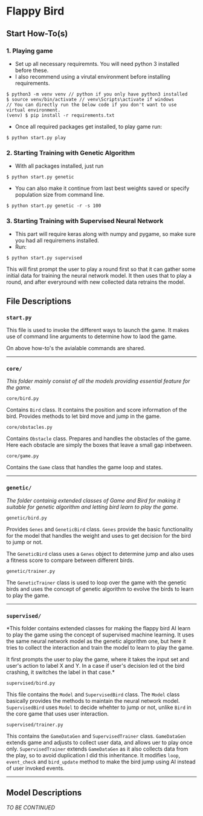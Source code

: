 # Flappy Bird

Start How-To(s)
---

### 1. Playing game

- Set up all necessary requiremnts. You will need python 3 installed before these.
- I also recommend using a virutal environment before installing requirements.
```
$ python3 -m venv venv // python if you only have python3 installed
$ source venv/bin/activate // venv\Scripts\activate if windows
// You can directly run the below code if you don't want to use virtual environment.
(venv) $ pip install -r requirements.txt 
```
- Once all required packages get installed, to play game run:
```
$ python start.py play
```

### 2. Starting Training with Genetic Algorithm
- With all packages installed, just run
```
$ python start.py genetic
```
- You can also make it continue from last best weights saved or specify population size from command line.
```
$ python start.py genetic -r -s 100
```

### 3. Starting Training with Supervised Neural Network
- This part will require keras along with numpy and pygame, so make sure you had all requiremens installed.
- Run:
```
$ python start.py supervised
```
This will first prompt the user to play a round first so that it can gather some initial data
for training the neural network model.
It then uses that to play a round, and after everyround with new collected data retrains the model.

File Descriptions
---

### `start.py`

This file is used to invoke the different ways to launch the game. It makes use
of command line arguments to determine how to laod the game.

On above how-to's the avialable commands are shared.

-----------------------------------------------------------------------------------

### `core/`

*This folder mainly consist of all the models providing essential feature for the game.*

`core/bird.py`

Contains `Bird` class. It contains the position and score information of the bird. Provides
methods to let bird move and jump in the game.

`core/obstacles.py`

Contains `Obstacle` class. Prepares and handles the obstacles of the game.
Here each obstacle are simply the boxes that leave a small gap inbetween.

`core/game.py`

Contains the `Game` class that handles the game loop and states.

------------------------------------------------------------------------------------

### `genetic/`

*The folder containig extended classes of Game and Bird for making it suitable
for genetic algorithm and letting bird learn to play the game.*

`genetic/bird.py`

Provides `Genes` and `GeneticBird` class. `Genes` provide the basic functionality for
the model that handles the weight and uses to get decision for the bird to jump
or not.

The `GeneticBird` class uses a `Genes` object to determine jump and also
uses a fitness score to compare between different birds.

`genetic/trainer.py`

The `GeneticTrainer` class is used to loop over the game with the genetic birds
and uses the concept of genetic algorithm to evolve the birds to learn to
play the game.

------------------------------------------------------------------------------------

### `supervised/`

*This folder contains extended classes for making the flappy bird AI learn to play
the game using the concept of supervised machine learning. It uses the same
neural network model as the genetic algorithm one, but here it tries to collect the
interaction and train the model to learn to play the game.

It first prompts the user to play the game, where it takes the input set and user's 
action to label X and Y. In a case if user's decision led ot the bird crashing,
it switches the label in that case.*

`supervised/bird.py`

This file contains the `Model` and `SupervisedBird` class. The `Model` class basically
provides the methods to maintain the neural network model. `SupervisedBird` uses `Model`
to decide whehter to jump or not, unlike `Bird` in the core game that uses user interaction.

`supervised/trainer.py`

This contains the `GameDataGen` and `SupervisedTrainer` class. `GameDataGen` extends game
and adjusts to collect user data, and allows uer to play once only. `SupervisedTrainer`
extends `GameDataGen` as it also collects data from the play, so to avoid duplication I did
this inheritance. It modifies `loop`, `event_check` and `bird_update` method to make the 
bird jump using AI instead of user invoked events.

------------------------------------------------------------------------------------

Model Descriptions
---

*TO BE CONTINUED*